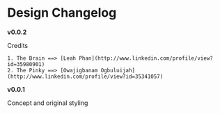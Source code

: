 # Design Changelog

__v0.0.2__

  Credits

    1. The Brain ==> [Leah Phan](http://www.linkedin.com/profile/view?id=35980901)
    2. The Pinky ==> [Owajigbanam Ogbuluijah](http://www.linkedin.com/profile/view?id=35341057)

__v0.0.1__

  Concept and original styling